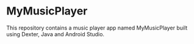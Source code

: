 # MyMusicPlayer
This repository contains a music player app named MyMusicPlayer built using Dexter, Java and Android Studio.
